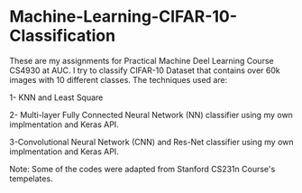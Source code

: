 # Machine-Learning-CIFAR-10-Classification

These are my assignments for Practical Machine Deel Learning Course CS4930 at AUC. I try to classify CIFAR-10 Dataset that contains over 60k images with 10 different classes. The techniques used are: 

1- KNN and Least Square

2- Multi-layer Fully Connected Neural Network (NN) classifier using my own implmentation and Keras API.

3-Convolutional Neural Network (CNN) and Res-Net classifier using my own implmentation and Keras API. 


Note: Some of the codes were adapted from Stanford CS231n Course's tempelates. 
